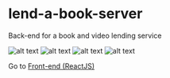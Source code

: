 # lend-a-book-server
Back-end for a book and video lending service

![ alt text ](https://img.shields.io/badge/Node.js-339933?style=for-the-badge&logo=nodedotjs&logoColor=white)
![ alt text ](https://img.shields.io/badge/MySQL-005C84?style=for-the-badge&logo=mysql&logoColor=white)
![ alt text ](https://img.shields.io/badge/Sequelize-52B0E7?style=for-the-badge&logo=Sequelize&logoColor=white)
![ alt text ](https://img.shields.io/badge/MongoDB-4EA94B?style=for-the-badge&logo=mongodb&logoColor=white)

Go to [Front-end (ReactJS)](https://github.com/Sachindra2002/lend-a-book-client)
